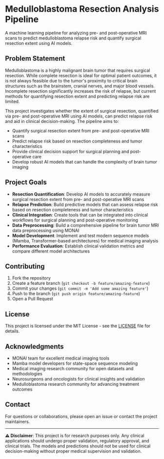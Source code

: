 # Medulloblastoma Resection Analysis Pipeline

A machine learning pipeline for analyzing pre- and post-operative MRI scans to predict medulloblastoma relapse risk and quantify surgical resection extent using AI models.

## Problem Statement

Medulloblastoma is a highly malignant brain tumor that requires surgical resection. While complete resection is ideal for optimal patient outcomes, it is not always feasible due to the tumor's proximity to critical brain structures such as the brainstem, cranial nerves, and major blood vessels. Incomplete resection significantly increases the risk of relapse, but current methods for quantifying resection extent and predicting relapse risk are limited.

This project investigates whether the extent of surgical resection, quantified via pre- and post-operative MRI using AI models, can predict relapse risk and aid in clinical decision-making. The pipeline aims to:

- Quantify surgical resection extent from pre- and post-operative MRI scans
- Predict relapse risk based on resection completeness and tumor characteristics
- Provide clinical decision support for surgical planning and post-operative care
- Develop robust AI models that can handle the complexity of brain tumor imaging

## Project Goals

- **Resection Quantification**: Develop AI models to accurately measure surgical resection extent from pre- and post-operative MRI scans
- **Relapse Prediction**: Build predictive models that can assess relapse risk based on resection completeness and tumor characteristics
- **Clinical Integration**: Create tools that can be integrated into clinical workflows for surgical planning and post-operative monitoring
- **Data Preprocessing**: Build a comprehensive pipeline for brain tumor MRI data preprocessing using MONAI
- **Model Development**: Implement and test modern sequence models (Mamba, Transformer-based architectures) for medical imaging analysis
- **Performance Evaluation**: Establish clinical validation metrics and compare different model architectures

## Contributing

1. Fork the repository
2. Create a feature branch (`git checkout -b feature/amazing-feature`)
3. Commit your changes (`git commit -m 'Add some amazing feature'`)
4. Push to the branch (`git push origin feature/amazing-feature`)
5. Open a Pull Request

## License

This project is licensed under the MIT License - see the [LICENSE](LICENSE) file for details.

## Acknowledgments

- MONAI team for excellent medical imaging tools
- Mamba model developers for state-space sequence modeling
- Medical imaging research community for open datasets and methodologies
- Neurosurgeons and oncologists for clinical insights and validation
- Medulloblastoma research community for advancing treatment outcomes

## Contact

For questions or collaborations, please open an issue or contact the project maintainers.

---

**⚠️ Disclaimer**: This project is for research purposes only. Any clinical applications should undergo proper validation, regulatory approval, and clinical trials. The models and predictions should not be used for clinical decision-making without proper medical supervision and validation.